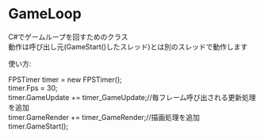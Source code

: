 GameLoop  
========  
  
C#でゲームループを回すためのクラス  
動作は呼び出し元(GameStart()したスレッド)とは別のスレッドで動作します  
  
使い方:  
  
FPSTimer timer = new FPSTimer();  
timer.Fps = 30;  
timer.GameUpdate += timer_GameUpdate;//毎フレーム呼び出される更新処理を追加  
timer.GameRender += timer_GameRender;//描画処理を追加  
timer.GameStart();  
